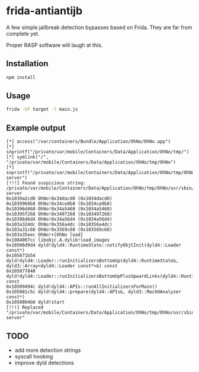 # frida-antiantijb

A few simple jailbreak detection bypasses based on Frida. They are far from complete yet.

Proper RASP software will laugh at this.

## Installation

```bash
npm install
```

## Usage

```bash
frida -Uf target -l main.js
```

## Example output

```plain
[*] access("/var/containers/Bundle/Application/OhNo/OhNo.app")
[*] snprintf("/private/var/mobile/Containers/Data/Application/OhNo/tmp/")
[*] symlink("/", "/private/var/mobile/Containers/Data/Application/OhNo/tmp/OhNo")
[*] snprintf("/private/var/mobile/Containers/Data/Application/OhNo/tmp/OhNo/usr/sbin/frida-server")
[!!!] Found suspicious string: /private/var/mobile/Containers/Data/Application/OhNo/tmp/OhNo/usr/sbin/frida-server
0x1039a2cd0 OhNo!0x34dacd0 (0x1034dacd0)
0x1039960b8 OhNo!0x34ce0b8 (0x1034ce0b8)
0x10396d460 OhNo!0x34a5460 (0x1034a5460)
0x10395f268 OhNo!0x3497268 (0x103497268)
0x10396d6d4 OhNo!0x34a56d4 (0x1034a56d4)
0x103a324dc OhNo!0x356a4dc (0x10356a4dc)
0x103a31c60 OhNo!0x3569c60 (0x103569c60)
0x103a35eec OhNo!+[OhNo load]
0x1984007cc libobjc.A.dylib!load_images
0x10506d9d4 dyld!dyld4::RuntimeState::notifyObjCInit(dyld4::Loader const*)
0x105071b54 dyld!dyld4::Loader::runInitializersBottomUp(dyld4::RuntimeState&, dyld3::Array<dyld4::Loader const*>&) const
0x105077840 dyld!dyld4::Loader::runInitializersBottomUpPlusUpwardLinks(dyld4::RuntimeState&) const
0x10509494c dyld!dyld4::APIs::runAllInitializersForMain()
0x105081c5c dyld!dyld4::prepare(dyld4::APIs&, dyld3::MachOAnalyzer const*)
0x1050804b0 dyld!start
[!!!] Replaced "/private/var/mobile/Containers/Data/Application/OhNo/tmp/OhNo/usr/sbin/frida-server"
```

## TODO

- add more detection strings
- syscall hooking
- improve dyld detections

